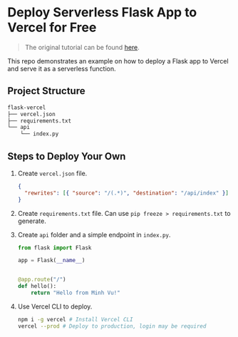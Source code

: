 # Deploy Serverless Flask App to Vercel for Free

> The original tutorial can be found [here](https://wisecode.blog/deploy-flask-vercel).

This repo demonstrates an example on how to deploy a Flask app to Vercel and serve it as a serverless function.

## Project Structure

```bash
flask-vercel
├── vercel.json
├── requirements.txt
└── api
    └── index.py
```

## Steps to Deploy Your Own

1. Create `vercel.json` file.

   ```json
   {
     "rewrites": [{ "source": "/(.*)", "destination": "/api/index" }]
   }
   ```

2. Create `requirements.txt` file. Can use `pip freeze > requirements.txt` to generate.

3. Create `api` folder and a simple endpoint in `index.py`.

   ```python
   from flask import Flask

   app = Flask(__name__)


   @app.route("/")
   def hello():
       return "Hello from Minh Vu!"

   ```

4. Use Vercel CLI to deploy.

   ```bash
   npm i -g vercel # Install Vercel CLI
   vercel --prod # Deploy to production, login may be required
   ```
